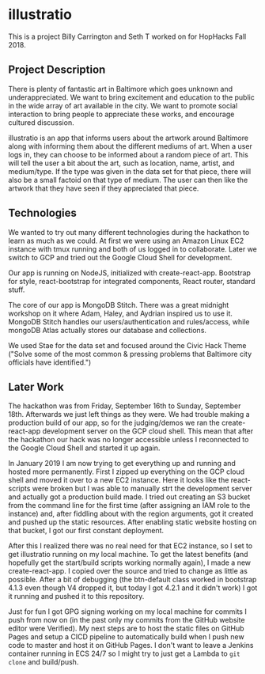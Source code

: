 # illustratio

This is a project Billy Carrington and Seth T worked on for HopHacks Fall 2018.

## Project Description

There is plenty of fantastic art in Baltimore which goes unknown and underappreciated. We want to bring excitement and education to the public in the wide array of art available in the city. We want to promote social interaction to bring people to appreciate these works, and encourage cultured discussion.

illustratio is an app that informs users about the artwork around Baltimore along with informing them about the different mediums of art. When a user logs in, they can choose to be informed about a random piece of art. This will tell the user a bit about the art, such as location, name, artist, and medium/type. If the type was given in the data set for that piece, there will also be a small factoid on that type of medium. The user can then like the artwork that they have seen if they appreciated that piece.

## Technologies

We wanted to try out many different technologies during the hackathon to learn as much as we could. At first we were using an Amazon Linux EC2 instance with tmux running and both of us logged in to collaborate. Later we switch to GCP and tried out the Google Cloud Shell for development.

Our app is running on NodeJS, initialized with create-react-app. Bootstrap for style, react-bootstrap for integrated components, React router, standard stuff.

The core of our app is MongoDB Stitch. There was a great midnight workshop on it where Adam, Haley, and Aydrian inspired us to use it. MongoDB Stitch handles our users/authentication and rules/access, while mongoDB Atlas actually stores our database and collections.

We used Stae for the data set and focused around the Civic Hack Theme ("Solve some of the most common & pressing problems that Baltimore city officials have identified.")

## Later Work 

The hackathon was from Friday, September 16th to Sunday, September 18th. Afterwards we just left things as they were. We had trouble making a production build of our app, so for the judging/demos we ran the create-react-app development server on the GCP cloud shell. This mean that after the hackathon our hack was no longer accessible unless I reconnected to the Google Cloud Shell and started it up again.

In January 2019 I am now trying to get everything up and running and hosted more permanently. First I zipped up everything on the GCP cloud shell and moved it over to a new EC2 instance. Here it looks like the react-scripts were broken but I was able to manually strt the development server and actually got a production build made. I tried out creating an S3 bucket from the command line for the first time (after assigning an IAM role to the instance) and, after fiddling about with the region arguments, got it created and pushed up the static resources. After enabling static website hosting on that bucket, I got our first constant deployment.

After this I realized there was no real need for that EC2 instance, so I set to get illustratio running on my local machine. To get the latest benefits (and hopefully get the start/build scripts working normally again), I made a new create-react-app. I copied over the source and tried to change as little as possible. After a bit of debugging (the btn-default class worked in bootstrap 4.1.3 even though V4 dropped it, but today I got 4.2.1 and it didn't work) I got it running and pushed it to this repository.

Just for fun I got GPG signing working on my local machine for commits I push from now on (in the past only my commits from the GitHub website editor were Verified). My next steps are to host the static files on GitHub Pages and setup a CICD pipeline to automatically build when I push new code to master and host it on GitHub Pages. I don't want to leave a Jenkins container running in ECS 24/7 so I might try to just get a Lambda to `git clone` and build/push.

